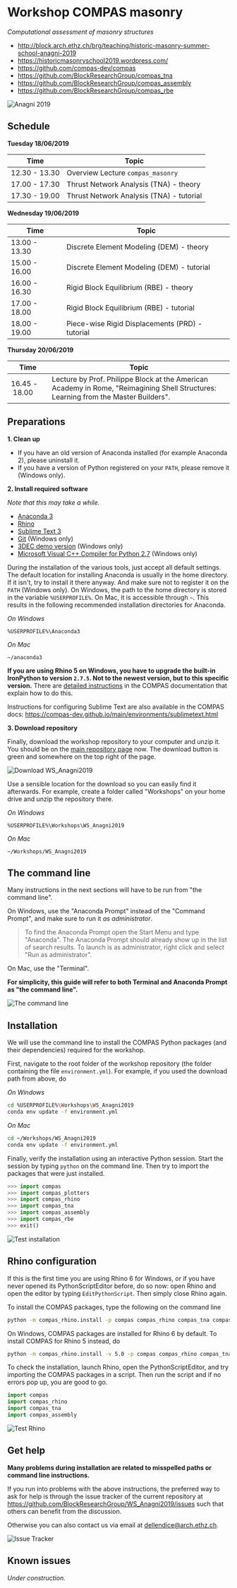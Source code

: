 # Workshop COMPAS masonry

*Computational assessment of masonry structures*

* http://block.arch.ethz.ch/brg/teaching/historic-masonry-summer-school-anagni-2019
* https://historicmasonryschool2019.wordpress.com/
* https://github.com/compas-dev/compas
* https://github.com/BlockResearchGroup/compas_tna
* https://github.com/BlockResearchGroup/compas_assembly
* https://github.com/BlockResearchGroup/compas_rbe


![Anagni 2019](images/anagni2019.png)

## Schedule

**Tuesday 18/06/2019**

Time | Topic
---  | ---
12.30 - 13.30 | Overview Lecture `compas_masonry`
17.00 - 17.30 | Thrust Network Analysis (TNA) - theory
17.30 - 19.00 | Thrust Network Analysis (TNA) - tutorial

**Wednesday 19/06/2019**

Time | Topic
---  | ---
13.00 - 13.30 | Discrete Element Modeling (DEM) - theory
15.00 - 16.00 | Discrete Element Modeling (DEM) - tutorial
16.00 - 16.30 | Rigid Block Equilibrium (RBE) - theory
17.00 - 18.00 | Rigid Block Equilibrium (RBE) - tutorial     
18.00 - 19.00 | Piece-wise Rigid Displacements (PRD) - tutorial   
      
**Thursday  20/06/2019**

Time | Topic
---  | ---
16.45&nbsp;-&nbsp;18.00 | Lecture by Prof. Philippe Block at the American Academy in Rome, "Reimagining Shell Structures: Learning from the Master Builders".

 
## Preparations

**1. Clean up**

*   If you have an old version of Anaconda installed (for example Anaconda 2), please uninstall it.
*   If you have a version of Python registered on your `PATH`, please remove it (Windows only).

**2. Install required software**

*Note that this may take a while.*

*   [Anaconda 3](https://www.anaconda.com/distribution/)
*   [Rhino](https://www.rhino3d.com/download)
*   [Sublime Text 3](https://www.sublimetext.com/3)
*   [Git](https://git-scm.com/downloads) (Windows only)
*   [3DEC demo version](https://www.itascacg.com/software-demo) (Windows only)
*   [Microsoft Visual C++ Compiler for Python 2.7](https://www.microsoft.com/en-us/download/details.aspx?id=44266) (Windows only)

During the installation of the various tools, just accept all default settings.
The default location for installing Anaconda is usually in the home directory.
If it isn't, try to install it there anyway.
And make sure not to register it on the `PATH` (Windows only).
On Windows, the path to the home directory is stored in the variable `%USERPROFILE%`.
On Mac, it is accessible through `~`.
This results in the following recommended installation directories for Anaconda.

*On Windows*

```
%USERPROFILE%\Anaconda3
```

*On Mac*

```
~/anaconda3
```

**If you are using Rhino 5 on Windows, you have to upgrade the built-in IronPython to version `2.7.5`.
Not to the newest version, but to this specific version.**
There are [detailed instructions](https://compas-dev.github.io/main/environments/rhino.html)
in the COMPAS documentation that explain how to do this.

Instructions for configuring Sublime Text are also available in the COMPAS docs:
https://compas-dev.github.io/main/environments/sublimetext.html

**3. Download repository**

Finally, download the workshop repository to your computer and unzip it.
You should be on the [main repository page](https://github.com/BlockResearchGroup/WS_Anagni2019) now.
The download button is green and somewhere on the top right of the page.

![Download WS_Anagni2019](images/download-repo.png)

Use a sensible location for the download so you can easily find it afterwards.
For example, create a folder called "Workshops" on your home drive and unzip the repository there.

*On Windows*

```
%USERPROFILE%\Workshops\WS_Anagni2019
```

*On Mac*

```
~/Workshops/WS_Anagni2019
```

## The command line

Many instructions in the next sections will have to be run from "the command line".

On Windows, use the "Anaconda Prompt" instead of the "Command Prompt", and make sure to run it *as administrator*.

> To find the Anaconda Prompt open the Start Menu and type "Anaconda".
> The Anaconda Prompt should already show up in the list of search results.
> To launch is as administrator, right click and select "Run as administrator".

On Mac, use the "Terminal".

**For simplicity, this guide will refer to both Terminal and Anaconda Prompt as "the command line".**

![The command line](images/the-command-line.png)

## Installation

We will use the command line to install the COMPAS Python packages (and their dependencies) required for the workshop.

First, navigate to the root folder of the workshop repository (the folder containing the file `environment.yml`).
For example, if you used the download path from above, do

*On Windows*

```bash
cd %USERPROFILE%\Workshops\WS_Anagni2019
conda env update -f environment.yml
```

*On Mac*

```bash
cd ~/Workshops/WS_Anagni2019
conda env update -f environment.yml
```

Finally, verify the installation using an interactive Python session.
Start the session by typing `python` on the command line. 
Then try to import the packages that were just installed.

```python
>>> import compas
>>> import compas_plotters
>>> import compas_rhino
>>> import compas_tna
>>> import compas_assembly
>>> import compas_rbe
>>> exit()
```

![Test installation](images/test-installation.png)

## Rhino configuration

If this is the first time you are using Rhino 6 for Windows, or if you have never opened its
PythonScriptEditor before, do so now: open Rhino and open the editor by typing `EditPythonScript`.
Then simply close Rhino again.

To install the COMPAS packages, type the following on the command line

```bash
python -m compas_rhino.install -p compas compas_rhino compas_tna compas_assembly
```

On Windows, COMPAS packages are installed for Rhino 6 by default.
To install COMPAS for Rhino 5 instead, do

```bash
python -m compas_rhino.install -v 5.0 -p compas compas_rhino compas_tna compas_assembly
```

To check the installation, launch Rhino, open the PythonScriptEditor, and try
importing the COMPAS packages in a script.
Then run the script and if no errors pop up, you are good to go.

```python
import compas
import compas_rhino
import compas_tna
import compas_assembly
```

![Test Rhino](images/test-rhino.png)

## Get help

**Many problems during installation are related to misspelled paths or command line instructions.**

If you run into problems with the above instructions, the preferred way to ask
for help is through the issue tracker of the current repository at https://github.com/BlockResearchGroup/WS_Anagni2019/issues
such that others can benefit from the discussion.

Otherwise you can also contact us via email at dellendice@arch.ethz.ch.

![Issue Tracker](images/issue-tracker.png)

## Known issues

*Under construction.*
